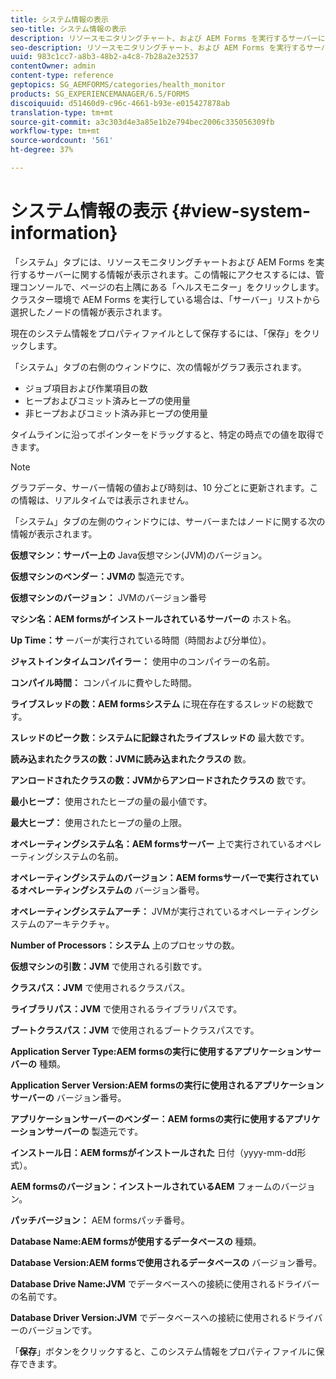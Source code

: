 ```yaml
---
title: システム情報の表示
seo-title: システム情報の表示
description: リソースモニタリングチャート、および AEM Forms を実行するサーバーに関する情報を表示する方法について説明します。
seo-description: リソースモニタリングチャート、および AEM Forms を実行するサーバーに関する情報を表示する方法について説明します。
uuid: 983c1cc7-a8b3-48b2-a4c8-7b28a2e32537
contentOwner: admin
content-type: reference
geptopics: SG_AEMFORMS/categories/health_monitor
products: SG_EXPERIENCEMANAGER/6.5/FORMS
discoiquuid: d51460d9-c96c-4661-b93e-e015427878ab
translation-type: tm+mt
source-git-commit: a3c303d4e3a85e1b2e794bec2006c335056309fb
workflow-type: tm+mt
source-wordcount: '561'
ht-degree: 37%

---
```



# システム情報の表示 {#view-system-information}

「システム」タブには、リソースモニタリングチャートおよび AEM Forms を実行するサーバーに関する情報が表示されます。この情報にアクセスするには、管理コンソールで、ページの右上隅にある「ヘルスモニター」をクリックします。クラスター環境で AEM Forms を実行している場合は、「サーバー」リストから選択したノードの情報が表示されます。

現在のシステム情報をプロパティファイルとして保存するには、「保存」をクリックします。

「システム」タブの右側のウィンドウに、次の情報がグラフ表示されます。

* ジョブ項目および作業項目の数
* ヒープおよびコミット済みヒープの使用量
* 非ヒープおよびコミット済み非ヒープの使用量

タイムラインに沿ってポインターをドラッグすると、特定の時点での値を取得できます。

>[!NOTE]
>
>グラフデータ、サーバー情報の値および時刻は、10 分ごとに更新されます。この情報は、リアルタイムでは表示されません。

「システム」タブの左側のウィンドウには、サーバーまたはノードに関する次の情報が表示されます。

**仮想マシン：サーバー上の** Java仮想マシン(JVM)のバージョン。

**仮想マシンのベンダー：JVMの** 製造元です。

**仮想マシンのバージョン：** JVMのバージョン番号

**マシン名：AEM formsがインストールされているサーバーの** ホスト名。

**Up Time：サ** ーバーが実行されている時間（時間および分単位）。

**ジャストインタイムコンパイラー：** 使用中のコンパイラーの名前。

**コンパイル時間：** コンパイルに費やした時間。

**ライブスレッドの数：AEM formsシステム** に現在存在するスレッドの総数です。

**スレッドのピーク数：システムに記録されたライブスレッドの** 最大数です。

**読み込まれたクラスの数：JVMに読み込まれたクラスの** 数。

**アンロードされたクラスの数：JVMからアンロードされたクラスの** 数です。

**最小ヒープ：** 使用されたヒープの量の最小値です。

**最大ヒープ：** 使用されたヒープの量の上限。

**オペレーティングシステム名：AEM formsサーバー** 上で実行されているオペレーティングシステムの名前。

**オペレーティングシステムのバージョン：AEM formsサーバーで実行されているオペレーティングシステムの** バージョン番号。

**オペレーティングシステムアーチ：** JVMが実行されているオペレーティングシステムのアーキテクチャ。

**Number of Processors：システム** 上のプロセッサの数。

**仮想マシンの引数：JVM** で使用される引数です。

**クラスパス：JVM** で使用されるクラスパス。

**ライブラリパス：JVM** で使用されるライブラリパスです。

**ブートクラスパス：JVM** で使用されるブートクラスパスです。

**Application Server Type:AEM formsの実行に使用するアプリケーションサーバーの** 種類。

**Application Server Version:AEM formsの実行に使用されるアプリケーションサーバーの** バージョン番号。

**アプリケーションサーバーのベンダー：AEM formsの実行に使用するアプリケーションサーバーの** 製造元です。

**インストール日：AEM formsがインストールされた** 日付（yyyy-mm-dd形式）。

**AEM formsのバージョン：インストールされているAEM** フォームのバージョン。

**パッチバージョン：** AEM formsパッチ番号。

**Database Name:AEM formsが使用するデータベースの** 種類。

**Database Version:AEM formsで使用されるデータベースの** バージョン番号。

**Database Drive Name:JVM** でデータベースへの接続に使用されるドライバーの名前です。

**Database Driver Version:JVM** でデータベースへの接続に使用されるドライバーのバージョンです。

「**保存**」ボタンをクリックすると、このシステム情報をプロパティファイルに保存できます。
